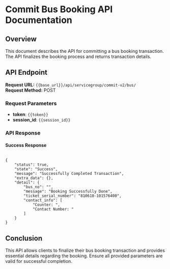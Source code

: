 # Commit Bus Booking API Documentation

## Overview

This document describes the API for committing a bus booking transaction. The API finalizes the booking process and returns transaction details.

## API Endpoint

**Request URL:** `{{base_url}}/api/servicegroup/commit-v2/bus/`  
**Request Method:** POST

### Request Parameters

- **token**: `{{token}}`
- **session_id**: `{{session_id}}`

### API Response

#### Success Response

<pre><code class="json">
{
    "status": true,
    "state": "Success",
    "message": "Successfully Completed Transaction",
    "extra_data": {},
    "detail": {
        "bus_no": "",
        "message": "Booking Successfully Done",
        "ticket_serial_number": "810610-101576400",
        "contact_info": [
            "Counter: ",
            "Contact Number: "
        ]
    }
}
</code></pre>



## Conclusion

This API allows clients to finalize their bus booking transaction and provides essential details regarding the booking. Ensure all provided parameters are valid for successful completion.
